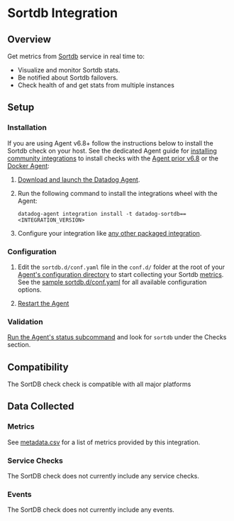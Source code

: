 # Sortdb Integration

## Overview

Get metrics from [Sortdb][1] service in real time to:

- Visualize and monitor Sortdb stats.
- Be notified about Sortdb failovers.
- Check health of and get stats from multiple instances

## Setup 

### Installation

If you are using Agent v6.8+ follow the instructions below to install the Sortdb check on your host. See the dedicated Agent guide for [installing community integrations][3] to install checks with the [Agent prior v6.8][4] or the [Docker Agent][5]:

1. [Download and launch the Datadog Agent][2].
2. Run the following command to install the integrations wheel with the Agent:

   ```shell
   datadog-agent integration install -t datadog-sortdb==<INTEGRATION_VERSION>
   ```

3. Configure your integration like [any other packaged integration][6].

### Configuration

1. Edit the `sortdb.d/conf.yaml` file in the `conf.d/` folder at the root of your [Agent's configuration directory][7] to start collecting your Sortdb [metrics](#metric-collection). See the [sample sortdb.d/conf.yaml][8] for all available configuration options.

2. [Restart the Agent][9]

### Validation

[Run the Agent's status subcommand][10] and look for `sortdb` under the Checks section.

## Compatibility

The SortDB check check is compatible with all major platforms

## Data Collected

### Metrics

See [metadata.csv][11] for a list of metrics provided by this integration.

### Service Checks

The SortDB check does not currently include any service checks.

### Events

The SortDB check does not currently include any events.

[1]: https://github.com/jehiah/sortdb
[2]: https://app.datadoghq.com/account/settings#agent
[3]: https://docs.datadoghq.com/agent/guide/community-integrations-installation-with-docker-agent/
[4]: https://docs.datadoghq.com/agent/guide/community-integrations-installation-with-docker-agent/?tab=agentpriorto68
[5]: https://docs.datadoghq.com/agent/guide/community-integrations-installation-with-docker-agent/?tab=docker
[6]: https://docs.datadoghq.com/getting_started/integrations/
[7]: https://docs.datadoghq.com/agent/faq/agent-configuration-files/#agent-configuration-directory
[8]: https://github.com/DataDog/integrations-extras/blob/master/sortdb/datadog_checks/sortdb/data/conf.yaml.example
[9]: https://docs.datadoghq.com/agent/faq/agent-commands/#start-stop-restart-the-agent
[10]: https://docs.datadoghq.com/agent/guide/agent-commands/#service-status
[11]: https://github.com/DataDog/integrations-extras/blob/master/sortdb/metadata.csv
